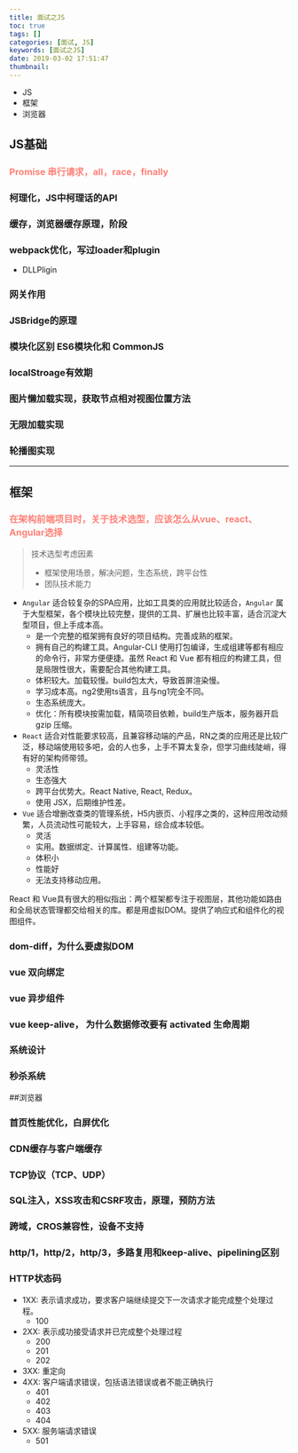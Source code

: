 ```yaml
---
title: 面试之JS
toc: true
tags: []
categories: [面试, JS]
keywords: [面试之JS]
date: 2019-03-02 17:51:47
thumbnail:
---
```

* JS
* 框架
* 浏览器
<!-- more -->

## JS基础

### <font color=#ff8077>Promise 串行请求，all，race，finally</font>

### 柯理化，JS中柯理话的API

### 缓存，浏览器缓存原理，阶段

### webpack优化，写过loader和plugin

* DLLPligin

### 网关作用

### JSBridge的原理

### 模块化区别 ES6模块化和 CommonJS

### localStroage有效期

### 图片懒加载实现，获取节点相对视图位置方法

### 无限加载实现

### 轮播图实现

---

## 框架

### <font color=#ff8077>在架构前端项目时，关于技术选型，应该怎么从vue、react、Angular选择</font>

> 技术选型考虑因素
> * 框架使用场景，解决问题，生态系统，跨平台性
> * 团队技术能力

* `Angular` 适合较复杂的SPA应用，比如工具类的应用就比较适合，`Angular` 属于大型框架，各个模块比较完整，提供的工具、扩展也比较丰富，适合沉淀大型项目，但上手成本高。
  * 是一个完整的框架拥有良好的项目结构。完善成熟的框架。
  * 拥有自己的构建工具。Angular-CLI 使用打包编译，生成组建等都有相应的命令行，非常方便便捷。虽然 React 和 Vue 都有相应的构建工具，但是局限性很大，需要配合其他构建工具。
  * 体积较大。加载较慢。build包太大，导致首屏渲染慢。
  * 学习成本高。ng2使用ts语言，且与ng1完全不同。
  * 生态系统庞大。
  * 优化：所有模块按需加载，精简项目依赖，build生产版本，服务器开启 gzip 压缩。
* `React` 适合对性能要求较高，且兼容移动端的产品，RN之类的应用还是比较广泛，移动端使用较多吧，会的人也多，上手不算太复杂，但学习曲线陡峭，得有好的架构师带领。
  * 灵活性
  * 生态强大
  * 跨平台优势大。React Native, React, Redux。
  * 使用 JSX，后期维护性差。
* `Vue` 适合增删改查类的管理系统，H5内嵌页、小程序之类的，这种应用改动频繁，人员流动性可能较大，上手容易，综合成本较低。
  * 灵活
  * 实用。数据绑定、计算属性、组建等功能。
  * 体积小
  * 性能好
  * 无法支持移动应用。

React 和 Vue具有很大的相似指出：两个框架都专注于视图层，其他功能如路由和全局状态管理都交给相关的库。都是用虚拟DOM。提供了响应式和组件化的视图组件。

### dom-diff，为什么要虚拟DOM

### vue 双向绑定

### vue 异步组件

### vue keep-alive， 为什么数据修改要有 activated 生命周期

### 系统设计

### 秒杀系统

##浏览器

### 首页性能优化，白屏优化

### CDN缓存与客户端缓存

### TCP协议（TCP、UDP）

### SQL注入，XSS攻击和CSRF攻击，原理，预防方法

### 跨域，CROS兼容性，设备不支持

### http/1，http/2，http/3，多路复用和keep-alive、pipelining区别

### HTTP状态码

* 1XX: 表示请求成功，要求客户端继续提交下一次请求才能完成整个处理过程。
  * 100
* 2XX: 表示成功接受请求并已完成整个处理过程
  * 200
  * 201
  * 202 
* 3XX: 重定向
* 4XX: 客户端请求错误，包括语法错误或者不能正确执行
  * 401
  * 402
  * 403
  * 404
* 5XX: 服务端请求错误
  * 501





